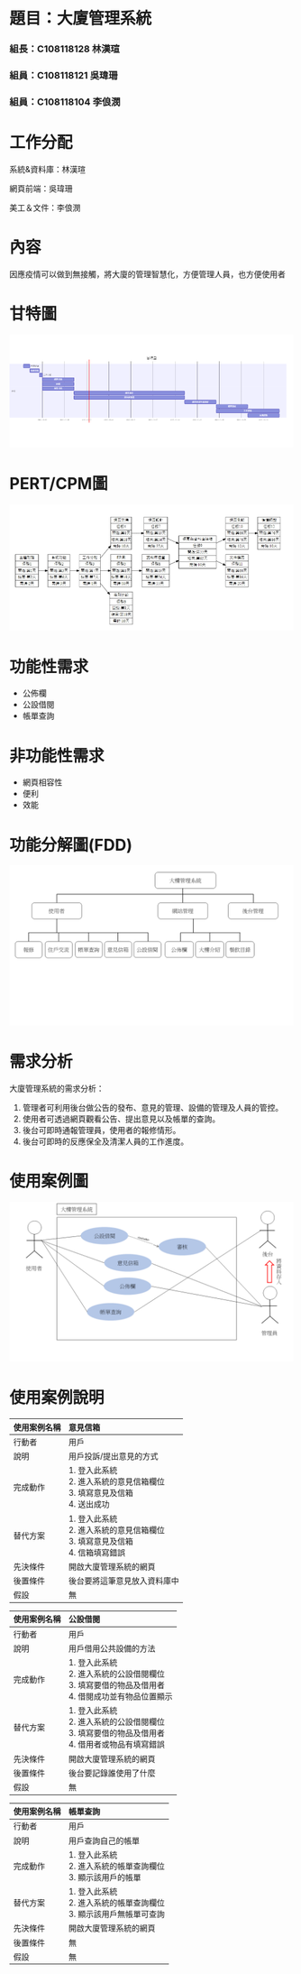 # 題目：大廈管理系統
### 組長：C108118128 林漢瑄
### 組員：C108118121 吳瑋珊
### 組員：C108118104 李俍潣

# 工作分配
系統&資料庫：林漢瑄

網頁前端：吳瑋珊

美工＆文件：李俍潣

# 內容
因應疫情可以做到無接觸，將大廈的管理智慧化，方便管理人員，也方便使用者

# 甘特圖

![new fig](gantt.png "gantt")

# PERT/CPM圖
![new fig](PERT-CPM.jpg "PERT/CPM")

# 功能性需求
* 公佈欄
* 公設借閱
* 帳單查詢

# 非功能性需求
* 網頁相容性
* 便利
* 效能

# 功能分解圖(FDD)
![new fig](FDD.png "FDD")

# 需求分析
大廈管理系統的需求分析：
1. 管理者可利用後台做公告的發布、意見的管理、設備的管理及人員的管控。
2. 使用者可透過網頁觀看公告、提出意見以及帳單的查詢。
3. 後台可即時通報管理員，使用者的報修情形。
4. 後台可即時的反應保全及清潔人員的工作進度。

# 使用案例圖
![new fig](usecasediagram.png "usecasediagram")

# 使用案例說明
|使用案例名稱|意見信箱|
|:---|:---|
|行動者|用戶|
|說明|用戶投訴/提出意見的方式|
|完成動作|1. 登入此系統<br>2. 進入系統的意見信箱欄位<br>3. 填寫意見及信箱<br>4. 送出成功|
|替代方案|1. 登入此系統<br>2. 進入系統的意見信箱欄位<br>3. 填寫意見及信箱<br>4. 信箱填寫錯誤|
|先決條件|開啟大廈管理系統的網頁|
|後置條件|後台要將這筆意見放入資料庫中|
|假設|無|

|使用案例名稱|公設借閱|
|:---|:---|
|行動者|用戶|
|說明|用戶借用公共設備的方法|
|完成動作|1. 登入此系統<br>2. 進入系統的公設借閱欄位<br>3. 填寫要借的物品及借用者<br>4. 借閱成功並有物品位置顯示|
|替代方案|1. 登入此系統<br>2. 進入系統的公設借閱欄位<br>3. 填寫要借的物品及借用者<br>4. 借用者或物品有填寫錯誤|
|先決條件|開啟大廈管理系統的網頁|
|後置條件|後台要記錄誰使用了什麼|
|假設|無|

|使用案例名稱|帳單查詢|
|:---|:---|
|行動者|用戶|
|說明|用戶查詢自己的帳單|
|完成動作|1. 登入此系統<br>2. 進入系統的帳單查詢欄位<br>3. 顯示該用戶的帳單|
|替代方案|1. 登入此系統<br>2. 進入系統的帳單查詢欄位<br>3. 顯示該用戶無帳單可查詢|
|先決條件|開啟大廈管理系統的網頁|
|後置條件|無|
|假設|無|
